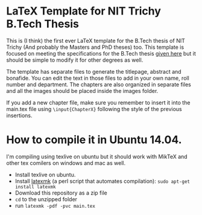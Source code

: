 # LaTeX Template for NIT Trichy B.Tech Thesis

This is (I think) the first ever LaTeX template for the B.Tech thesis of NIT Trichy (And probably the Masters and PhD theses) too. This template is focused on meeting the specifications for the B.Tech thesis [given here](http://www.nitt.edu/home/academics/rules/Thesis_Guidelines.pdf) but it should be simple to modify it for other degrees as well. 

The template has separate files to generate the titlepage, abstract and bonafide. You can edit the text in those files to add in your own name, roll number and department. The chapters are also organized in separate files and all the images should be placed inside the images folder.

If you add a new chapter file, make sure you remember to insert it into the main.tex file using `\input{ChapterX}` following the style of the previous insertions. 

# How to compile it in Ubuntu 14.04.
I'm compiling using texlive on ubuntu but it should work with MikTeX and other tex comilers on windows and mac as well.
 * Install texlive on ubuntu.
 * Install [latexmk](www.phys.psu.edu/~collins/software/latexmk-jcc/) (a perl script that automates compilation): `sudo apt-get install latexmk`
 * Download this repository as a zip file
 * `cd` to the unzipped folder
 * run `latexmk -pdf -pvc main.tex`
